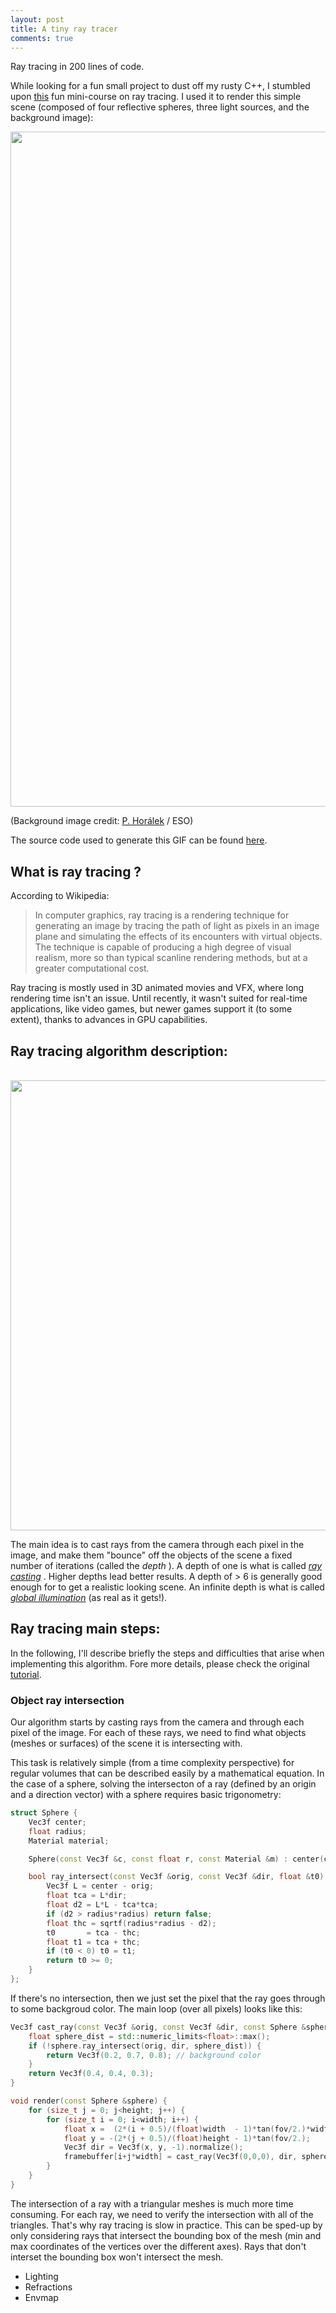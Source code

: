 ```yaml
---
layout: post
title: A tiny ray tracer
comments: true
---
```


Ray tracing in 200 lines of code.


While looking for a fun small project to dust off my rusty C++, I stumbled upon [this](https://github.com/ssloy/tinyraytracer/wiki/Part-1:-understandable-raytracing) 
fun mini-course on ray tracing. I used it to render this simple scene (composed of four reflective 
spheres, three light sources, and the background image): 

<img src='{{ site.baseurl }}/public/resources/raytraced.gif' width="1080" />

(Background image credit: [P. Horálek](https://www.facebook.com/PetrHoralekPhotography) / ESO)

The source code used to generate this GIF can be found [here](https://github.com/elrhaff/tinyraytracer).

## What is ray tracing ?
According to Wikipedia:

> In computer graphics, ray tracing is a rendering technique for generating an image 
> by tracing the path of light as pixels in an image plane and simulating the effects
> of its encounters with virtual objects. The technique is capable of producing a high
> degree of visual realism, more so than typical scanline rendering methods, but at 
> a greater computational cost.

Ray tracing is mostly used in 3D animated movies and VFX, where long rendering time 
isn't an issue. Until recently, it wasn't suited for real-time applications, like video games, but newer 
games support it (to some extent), thanks to advances in GPU capabilities.


## Ray tracing algorithm description:

<br/>

<img src='{{site.baseurl}}/public/resources/Ray_trace_diagram.svg' width="720" />

The main idea is to cast rays from the camera through each pixel in the image, and make them "bounce"
off the objects of the scene a fixed number of iterations (called the <em> depth </em>). A depth of one is what is
called <em> [ray casting](https://en.wikipedia.org/wiki/Ray_casting) </em> . Higher depths lead better results. A depth of > 6 is generally good 
enough for to get a realistic looking scene. An infinite depth is what is called 
<em> [global illumination](https://en.wikipedia.org/wiki/Global_illumination) </em>  (as real as it gets!).


## Ray tracing main steps:
In the following, I'll describe briefly the steps and difficulties that arise when implementing this algorithm. Fore more details, please check the original [tutorial](https://github.com/ssloy/tinyraytracer/wiki/Part-1:-understandable-raytracing).

### Object ray intersection
Our algorithm starts by casting rays from the camera and through each pixel of the image. For each of these rays, we need to find what objects (meshes or surfaces) of the scene it is
intersecting with.

This task is relatively simple (from a time complexity perspective) for regular volumes that can be described easily by a mathematical equation. In the
case of a sphere, solving the intersecton of a ray (defined by an origin and a direction vector) with a sphere requires basic trigonometry:

```cpp
struct Sphere {
    Vec3f center;
    float radius;
    Material material;

    Sphere(const Vec3f &c, const float r, const Material &m) : center(c), radius(r), material(m) {}

    bool ray_intersect(const Vec3f &orig, const Vec3f &dir, float &t0) const {
        Vec3f L = center - orig;
        float tca = L*dir;
        float d2 = L*L - tca*tca;
        if (d2 > radius*radius) return false;
        float thc = sqrtf(radius*radius - d2);
        t0       = tca - thc;
        float t1 = tca + thc;
        if (t0 < 0) t0 = t1;
        return t0 >= 0;
    }
};
```

If there's no intersection, then we just set the pixel that the ray goes through to some backgroud color. The main loop (over all pixels) looks like this:

```cpp
Vec3f cast_ray(const Vec3f &orig, const Vec3f &dir, const Sphere &sphere) {
    float sphere_dist = std::numeric_limits<float>::max();
    if (!sphere.ray_intersect(orig, dir, sphere_dist)) {
        return Vec3f(0.2, 0.7, 0.8); // background color
    }
    return Vec3f(0.4, 0.4, 0.3);
}

void render(const Sphere &sphere) {
    for (size_t j = 0; j<height; j++) {
        for (size_t i = 0; i<width; i++) {
            float x =  (2*(i + 0.5)/(float)width  - 1)*tan(fov/2.)*width/(float)height;
            float y = -(2*(j + 0.5)/(float)height - 1)*tan(fov/2.);
            Vec3f dir = Vec3f(x, y, -1).normalize();
            framebuffer[i+j*width] = cast_ray(Vec3f(0,0,0), dir, sphere);
        }
    }
}
```

The intersection of a ray with a triangular meshes is much more time consuming. For each ray, we need to verify the intersection with all of the triangles. That's why ray tracing is slow in practice.
This can be sped-up by only considering rays that intersect the bounding box of the mesh (min and max coordinates of the vertices over the different axes). Rays that don't interset 
the bounding box won't intersect the mesh.

* Lighting
* Refractions
* Envmap
